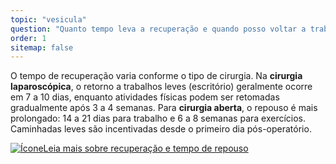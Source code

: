 ```yaml
---
topic: "vesicula"
question: "Quanto tempo leva a recuperação e quando posso voltar a trabalhar e a fazer atividades físicas?"
order: 1
sitemap: false
---
```


O tempo de recuperação varia conforme o tipo de cirurgia. Na **cirurgia laparoscópica**, o retorno a trabalhos leves (escritório) geralmente ocorre em 7 a 10 dias, enquanto atividades físicas podem ser retomadas gradualmente após 3 a 4 semanas. Para **cirurgia aberta**, o repouso é mais prolongado: 14 a 21 dias para trabalho e 6 a 8 semanas para exercícios. Caminhadas leves são incentivadas desde o primeiro dia pós-operatório.

<p><a href="{% link _posts/2025-10-20-cirurgia-vesicula-recuperacao-repouso.md %}">
  <img src="/assets/images/icon-document.svg" class="icon" alt="Ícone" />Leia mais sobre recuperação e tempo de repouso</a></p>

